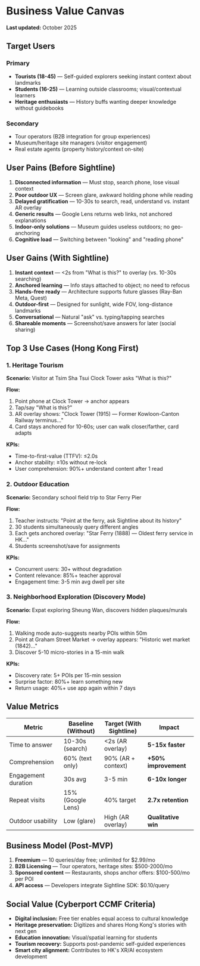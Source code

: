 # Business Value Canvas

**Last updated:** October 2025

## Target Users

### Primary
- **Tourists (18-45)** — Self-guided explorers seeking instant context about landmarks
- **Students (16-25)** — Learning outside classrooms; visual/contextual learners
- **Heritage enthusiasts** — History buffs wanting deeper knowledge without guidebooks

### Secondary
- Tour operators (B2B integration for group experiences)
- Museum/heritage site managers (visitor engagement)
- Real estate agents (property history/context on-site)

## User Pains (Before Sightline)

1. **Disconnected information** — Must stop, search phone, lose visual context
2. **Poor outdoor UX** — Screen glare, awkward holding phone while reading
3. **Delayed gratification** — 10-30s to search, read, understand vs. instant AR overlay
4. **Generic results** — Google Lens returns web links, not anchored explanations
5. **Indoor-only solutions** — Museum guides useless outdoors; no geo-anchoring
6. **Cognitive load** — Switching between "looking" and "reading phone"

## User Gains (With Sightline)

1. **Instant context** — <2s from "What is this?" to overlay (vs. 10-30s searching)
2. **Anchored learning** — Info stays attached to object; no need to refocus
3. **Hands-free ready** — Architecture supports future glasses (Ray-Ban Meta, Quest)
4. **Outdoor-first** — Designed for sunlight, wide FOV, long-distance landmarks
5. **Conversational** — Natural "ask" vs. typing/tapping searches
6. **Shareable moments** — Screenshot/save answers for later (social sharing)

## Top 3 Use Cases (Hong Kong First)

### 1. Heritage Tourism
**Scenario:** Visitor at Tsim Sha Tsui Clock Tower asks "What is this?"

**Flow:**
1. Point phone at Clock Tower → anchor appears
2. Tap/say "What is this?"
3. AR overlay shows: "Clock Tower (1915) — Former Kowloon-Canton Railway terminus..."
4. Card stays anchored for 10-60s; user can walk closer/farther, card adapts

**KPIs:**
- Time-to-first-value (TTFV): ≤2.0s
- Anchor stability: ≥10s without re-lock
- User comprehension: 90%+ understand content after 1 read

### 2. Outdoor Education
**Scenario:** Secondary school field trip to Star Ferry Pier

**Flow:**
1. Teacher instructs: "Point at the ferry, ask Sightline about its history"
2. 30 students simultaneously query different angles
3. Each gets anchored overlay: "Star Ferry (1888) — Oldest ferry service in HK..."
4. Students screenshot/save for assignments

**KPIs:**
- Concurrent users: 30+ without degradation
- Content relevance: 85%+ teacher approval
- Engagement time: 3-5 min avg dwell per site

### 3. Neighborhood Exploration (Discovery Mode)
**Scenario:** Expat exploring Sheung Wan, discovers hidden plaques/murals

**Flow:**
1. Walking mode auto-suggests nearby POIs within 50m
2. Point at Graham Street Market → overlay appears: "Historic wet market (1842)..."
3. Discover 5-10 micro-stories in a 15-min walk

**KPIs:**
- Discovery rate: 5+ POIs per 15-min session
- Surprise factor: 80%+ learn something new
- Return usage: 40%+ use app again within 7 days

## Value Metrics

| Metric | Baseline (Without) | Target (With Sightline) | Impact |
|--------|-------------------|------------------------|--------|
| Time to answer | 10-30s (search) | <2s (AR overlay) | **5-15x faster** |
| Comprehension | 60% (text only) | 90% (AR + context) | **+50% improvement** |
| Engagement duration | 30s avg | 3-5 min | **6-10x longer** |
| Repeat visits | 15% (Google Lens) | 40% target | **2.7x retention** |
| Outdoor usability | Low (glare) | High (AR overlay) | **Qualitative win** |

## Business Model (Post-MVP)

1. **Freemium** — 10 queries/day free; unlimited for $2.99/mo
2. **B2B Licensing** — Tour operators, heritage sites: $500-2000/mo
3. **Sponsored content** — Restaurants, shops anchor offers: $100-500/mo per POI
4. **API access** — Developers integrate Sightline SDK: $0.10/query

## Social Value (Cyberport CCMF Criteria)

- **Digital inclusion:** Free tier enables equal access to cultural knowledge
- **Heritage preservation:** Digitizes and shares Hong Kong's stories with next gen
- **Education innovation:** Visual/spatial learning for students
- **Tourism recovery:** Supports post-pandemic self-guided experiences
- **Smart city alignment:** Contributes to HK's XR/AI ecosystem development

